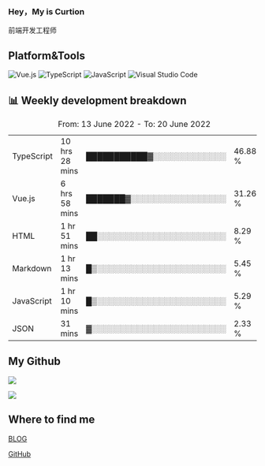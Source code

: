 ### Hey，My is Curtion
前端开发工程师
## Platform&Tools

![Vue.js](https://img.shields.io/badge/-Vue.js-4FC08D?style=flat-square&logo=Vue.js&logoColor=white)
![TypeScript](https://img.shields.io/badge/-TypeScript-007ACC?style=flat-square&logo=typescript&logoColor=white)
![JavaScript](https://img.shields.io/badge/-JavaScript-F7DF1E?style=flat-square&logo=javascript&logoColor=black)
![Visual Studio Code](https://img.shields.io/badge/-VSCode-007ACC?style=flat-square&logo=Visual-Studio-Code&logoColor=white)

## 📊 Weekly development breakdown

<!--START_SECTION:waka-->

<table><caption>From: 13 June 2022 - To: 20 June 2022</caption><tr><td>TypeScript</td><td>10 hrs 28 mins</td><td>███████████▓░░░░░░░░░░░░░</td><td>46.88 %</td></tr><tr><td>Vue.js</td><td>6 hrs 58 mins</td><td>███████▓░░░░░░░░░░░░░░░░░</td><td>31.26 %</td></tr><tr><td>HTML</td><td>1 hr 51 mins</td><td>██░░░░░░░░░░░░░░░░░░░░░░░</td><td>8.29 %</td></tr><tr><td>Markdown</td><td>1 hr 13 mins</td><td>█▒░░░░░░░░░░░░░░░░░░░░░░░</td><td>5.45 %</td></tr><tr><td>JavaScript</td><td>1 hr 10 mins</td><td>█▒░░░░░░░░░░░░░░░░░░░░░░░</td><td>5.29 %</td></tr><tr><td>JSON</td><td>31 mins</td><td>▓░░░░░░░░░░░░░░░░░░░░░░░░</td><td>2.33 %</td></tr></table>

<!--END_SECTION:waka-->

## My Github

![](http://github-profile-summary-cards.vercel.app/api/cards/stats?username=curtion&theme=default)

![](http://github-profile-summary-cards.vercel.app/api/cards/repos-per-language?username=curtion&theme=default)

## Where to find me

[BLOG](https://blog.3gxk.net)

[GitHub](https://github.com/Curtion)
